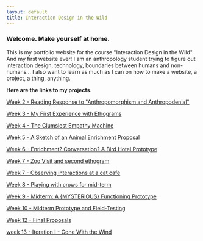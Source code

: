 ```yaml
---
layout: default
title: Interaction Design in the Wild
---
```

### Welcome. Make yourself at home.

This is my portfolio website for the course "Interaction Design in the Wild". And my first website ever! 
I am an anthropology student trying to figure out interaction design, technology, boundaries between humans and non-humans... 
I also want to learn as much as I can on how to make a website, a project, a thing, anything.

**Here are the links to my projects.**

[Week 2 - Reading Response to "Anthropomorphism and Anthropodenial"](/2019-01-28-week-2.md)

[Week 3 - My First Experience with Ethograms](/2019-02-03-week-3.md)

[Week 4 - The Clumsiest Empathy Machine](/2019-02-11-week-4.md)

[Week 5 - A Sketch of an Animal Enrichment Proposal](/2019-02-18-week-5.md)

[Week 6 - Enrichment? Conversation? A Bird Hotel Prototype](/2019-02-25-week-6.md)

[Week 7 - Zoo Visit and second ethogram](/2019-03-05-week-7.md)

[Week 7 - Observing interactions at a cat cafe](/2019-03-03-week-7.md)

[Week 8 - Playing with crows for mid-term](/2019-03-07-week-8.md)

[Week 9 - Midterm: A {MYSTERIOUS} Functioning Prototype](/2019-03-13-week-9.md)

[Week 10 - Midterm Prototype and Field-Testing](/2019-03-26-week-10.md)

[Week 12 - Final Proposals](2019-04-09-week-12.md)

[week 13 - Iteration I - Gone With the Wind](2019-04-16-week-13.md)

